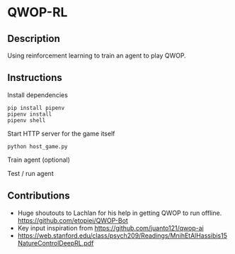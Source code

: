 # QWOP-RL

## Description
Using reinforcement learning to train an agent to play QWOP. 

## Instructions
Install dependencies
```
pip install pipenv
pipenv install
pipenv shell
```

Start HTTP server for the game itself
```
python host_game.py
```

Train agent (optional)


Test / run agent


## Contributions
- Huge shoutouts to Lachlan for his help in getting QWOP to run offline. https://github.com/etopiei/QWOP-Bot
- Key input inspiration from https://github.com/juanto121/qwop-ai
- https://web.stanford.edu/class/psych209/Readings/MnihEtAlHassibis15NatureControlDeepRL.pdf